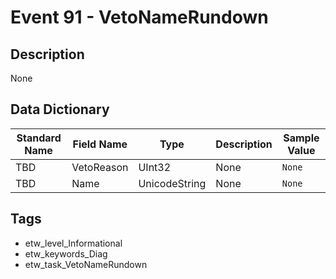 # Event 91 - VetoNameRundown

## Description
None

## Data Dictionary
|Standard Name|Field Name|Type|Description|Sample Value|
|---|---|---|---|---|
|TBD|VetoReason|UInt32|None|`None`|
|TBD|Name|UnicodeString|None|`None`|

## Tags
* etw_level_Informational
* etw_keywords_Diag
* etw_task_VetoNameRundown